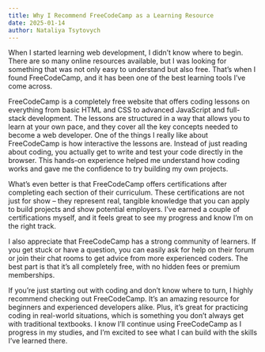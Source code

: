 ```yaml
---
title: Why I Recommend FreeCodeCamp as a Learning Resource
date: 2025-01-14
author: Nataliya Tsytovych
---
```


When I started learning web development, I didn’t know where to begin. There are so many online resources available, but I was looking for something that was not only easy to understand but also free. That’s when I found FreeCodeCamp, and it has been one of the best learning tools I’ve come across.

FreeCodeCamp is a completely free website that offers coding lessons on everything from basic HTML and CSS to advanced JavaScript and full-stack development. The lessons are structured in a way that allows you to learn at your own pace, and they cover all the key concepts needed to become a web developer. One of the things I really like about FreeCodeCamp is how interactive the lessons are. Instead of just reading about coding, you actually get to write and test your code directly in the browser. This hands-on experience helped me understand how coding works and gave me the confidence to try building my own projects.

What’s even better is that FreeCodeCamp offers certifications after completing each section of their curriculum. These certifications are not just for show – they represent real, tangible knowledge that you can apply to build projects and show potential employers. I’ve earned a couple of certifications myself, and it feels great to see my progress and know I’m on the right track.

I also appreciate that FreeCodeCamp has a strong community of learners. If you get stuck or have a question, you can easily ask for help on their forum or join their chat rooms to get advice from more experienced coders. The best part is that it’s all completely free, with no hidden fees or premium memberships.

If you’re just starting out with coding and don’t know where to turn, I highly recommend checking out FreeCodeCamp. It’s an amazing resource for beginners and experienced developers alike. Plus, it’s great for practicing coding in real-world situations, which is something you don’t always get with traditional textbooks. I know I’ll continue using FreeCodeCamp as I progress in my studies, and I’m excited to see what I can build with the skills I’ve learned there.
